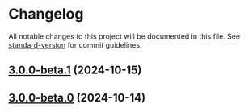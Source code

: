 # Changelog

All notable changes to this project will be documented in this file. See [standard-version](https://github.com/conventional-changelog/standard-version) for commit guidelines.

## [3.0.0-beta.1](https://github.com/imagine10255/bear-react-locale/compare/v3.0.0-beta.0...v3.0.0-beta.1) (2024-10-15)

## [3.0.0-beta.0](https://github.com/imagine10255/bear-react-locale/compare/v3.0.0...v3.0.0-beta.0) (2024-10-14)
